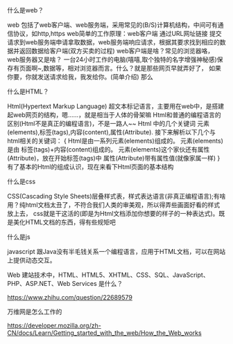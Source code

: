 什么是web？

web 包括了web客户端、web服务端，采用常见的(B/S)计算机结构，中间可有通信协议，如http,https 
web简单的工作原理：web客户端 通过URL网址链接 提交请求到web服务端申请拿取数据，web服务端响应请求，根据其要求找到相应的数据并返回数据给客户端(双方买卖的过程)
web客户端是啥？常见的浏览器咯，web服务器又是啥？ 一台24小时工作的电脑(嘻嘻,取个独特的名字增强神秘感)保存有页面啊~,数据等，相对浏览器而言。什么？就是那些网页早就弄好了，
如果你要，你就发送请求给我，我发给你。(简单介绍)
那么

什么是HTML？

  Html(Hypertext Markup Language) 超文本标记语言，主要用在web中，是搭建起web网页的结构，嗯……，就是相当于人体的骨架嘛
Html和普通的编程语言的区别(Html不是真正的编程语言)，不是一路人~~
Html 中的几个关键词 元素(elements),标签(tags),内容(content),属性(Attribute).
接下来解析以下几个与html相关的关键词：
{
Html是由一系列元素(elements)组成的。
元素(elements)是由 标签(tags)+内容(content)组成的。
元素(elements)这个家伙还有属性(Attribute)，放在开始标签(tags)中
属性(Attribute)带有属性值(就像家属一样)
}
有了基本的Html的组成认识，现在来看下Html页面的基本结构



什么是css

CSS(Cascading Style
Sheets)层叠样式表，样式表达语言(非真正编程语言);有啥用？纯html文档太丑了，不符合我们人类的审美观，所以得弄些画面好看的样式放上去，
css就是干这活的(即是为Html文档添加你想要的样子的一种表达式)。既是美化HTML文档的东西，得有些规矩吧

什么是js

javascript 跟Java没有半毛钱关系一个编程语言，应用于HTML文档，可以在网站上提供动态交互。





Web 建站技术中，HTML、HTML5、XHTML、CSS、SQL、JavaScript、PHP、ASP.NET、Web Services 是什么？

https://www.zhihu.com/question/22689579

万维网是怎么工作的

https://developer.mozilla.org/zh-CN/docs/Learn/Getting_started_with_the_web/How_the_Web_works